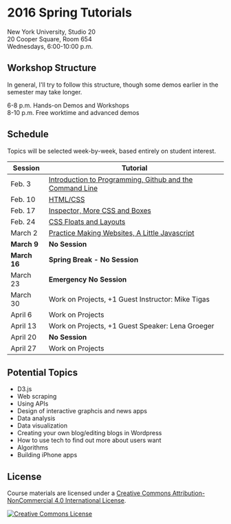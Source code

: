 # 2016 Spring Tutorials

New York University, Studio 20
<br/>20 Cooper Square, Room 654
<br/>Wednesdays, 6:00-10:00 p.m.

## Workshop Structure
In general, I'll try to follow this structure, though some demos earlier in the semester may take longer.

6-8 p.m. Hands-on Demos and Workshops
<br/>8-10 p.m. Free worktime and advanced demos

## Schedule
Topics will be selected week-by-week, based entirely on student interest.

| Session | Tutorial |
| --- | --- |
| Feb. 3 | [Introduction to Programming, Github and the Command Line](week1.md) |
| Feb. 10 | [HTML/CSS](week2.md) |
| Feb. 17 | [Inspector, More CSS and Boxes](week3.md) |
| Feb. 24 | [CSS Floats and Layouts](week4.md) |
| March 2 | [Practice Making Websites, A Little Javascript](week5.md) |
| __March 9__ | __No Session__ |
| __March 16__ | __Spring Break - No Session__ |
| March 23 | __Emergency No Session__ |
| March 30 | Work on Projects, +1 Guest Instructor: Mike Tigas |
| April 6 | Work on Projects |
| April 13 | Work on Projects, +1 Guest Speaker: Lena Groeger |
| April 20 | __No Session__ |
| April 27 | Work on Projects |

## Potential Topics

- D3.js
- Web scraping
- Using APIs
- Design of interactive graphcis and news apps
- Data analysis
- Data visualization
- Creating your own blog/editing blogs in Wordpress
- How to use tech to find out more about users want
- Algorithms
- Building iPhone apps

## License
Course materials are licensed under a <a rel="license" href="http://creativecommons.org/licenses/by-nc/4.0/">Creative Commons Attribution-NonCommercial 4.0 International License</a>.

<a rel="license" href="http://creativecommons.org/licenses/by-nc/4.0/"><img alt="Creative Commons License" style="border-width:0" src="https://i.creativecommons.org/l/by-nc/4.0/88x31.png" /></a>
